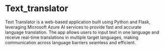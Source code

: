 # Text_translator
Text Translator is a web-based application built using Python and Flask, leveraging Microsoft Azure AI services to provide fast and accurate language translation. The app allows users to input text in one language and receive real-time translations in multiple target languages, making communication across language barriers seamless and efficient.
